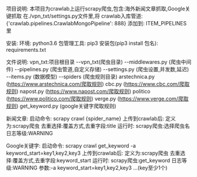 项目说明:
    本项目为crawlab上运行scrapy爬虫,包含:海外新闻文章抓取,Google关键抓取
    在./vpn_txt/settings.py文件里,将 crawlab入库管道: {'crawlab.pipelines.CrawlabMongoPipeline': 888} 添加到: ITEM_PIPELINES 里


安装:
    环境:
        python3.6
    包管理工具:
        pip3
    安装包(pip3 install 包名):
        requirements.txt


文件说明:
    vpn_txt:项目根目录
        --vpn_txt(爬虫目录)
            --middlewares.py (爬虫中间件)
            --pipelines.py   (爬虫管道,自定义存储)
            --settings.py    (爬虫设置,并发数,延迟)
            --items.py       (数据模型)
            --spiders        (爬虫规则目录)
                arstechnica.py (https://www.arstechnica.com/爬取规则)
                cbc.py          (https://www.cbc.com/爬取规则)
                napost.py       (https://www.napost.com/爬取规则)
                politico        (https://www.politico.com/爬取规则)
                verge.py        (https://www.verge.com/爬取规则)
                get_keyword.py  (google关键字爬取规则)


新闻文章:
    启动命令:
        scrapy crawl {spider_name}
    上传到crawlab后:
        定义为:scrapy爬虫
        去重选择:覆盖方式,去重字段:title
    运行时:
        scrapy爬虫:选择爬虫名
        日志等级:WARNING

Google关键字:
    启动命令:
        scrapy crawl get_keyword -a keyword_start=key1,key2,key3 
    上传到crawlab后:
        定义为:scrapy爬虫
        去重选择:覆盖方式,去重字段:keyword_start
    运行时:
        scrapy爬虫:get_keyword
        日志等级:WARNING
        参数:-a keyword_start=key1,key2,key3 ...(key至少1个)
    
